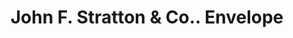 ---
doi: 10.7916/D83N3FHR
date_other: '1874'
date_other_textual: '1874'
form: printed ephemera
genre:
- Envelopes
name:
- John F. Stratton & Co.
object_in_context_url: https://biggert.cul.columbia.edu/items/view/ave_biggert_01032
subject_hierarchical_geographic:
- New York, New York, United States
subject_name:
- John F. Stratton & Co.
title: John F. Stratton & Co.. Envelope
sort_title: John F. Stratton & Co.. Envelope
call_number: ave_biggert_01032
coordinates:
- 40.71277777777778,-74.00583333333333
pid: ave_biggert_01032
identifiers: ave_biggert_01032
thumbnail: false
permalink: /biggert/ave_biggert_01032/
layout: iiif-image-page
---